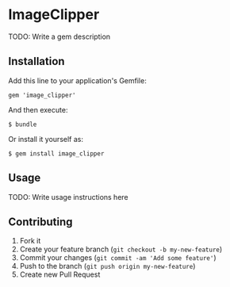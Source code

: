 # ImageClipper

TODO: Write a gem description

## Installation

Add this line to your application's Gemfile:

    gem 'image_clipper'

And then execute:

    $ bundle

Or install it yourself as:

    $ gem install image_clipper

## Usage

TODO: Write usage instructions here

## Contributing

1. Fork it
2. Create your feature branch (`git checkout -b my-new-feature`)
3. Commit your changes (`git commit -am 'Add some feature'`)
4. Push to the branch (`git push origin my-new-feature`)
5. Create new Pull Request
